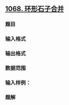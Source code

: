 ## [1068. 环形石子合并](https://www.acwing.com/problem/content/1070/)

### 题目

### 输入格式

### 输出格式

### 数据范围

### 输入样例：



### 题解
